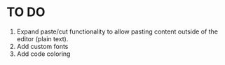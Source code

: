 # TO DO

1. Expand paste/cut functionality to allow pasting content outside of the editor (plain text).
2. Add custom fonts
3. Add code coloring
